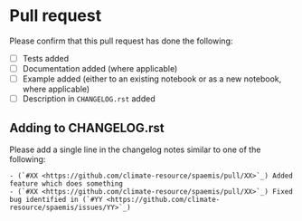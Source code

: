 # Pull request

Please confirm that this pull request has done the following:

- [ ] Tests added
- [ ] Documentation added (where applicable)
- [ ] Example added (either to an existing notebook or as a new notebook, where applicable)
- [ ] Description in ``CHANGELOG.rst`` added

## Adding to CHANGELOG.rst

Please add a single line in the changelog notes similar to one of the following:

```
- (`#XX <https://github.com/climate-resource/spaemis/pull/XX>`_) Added feature which does something
- (`#XX <https://github.com/climate-resource/spaemis/pull/XX>`_) Fixed bug identified in (`#YY <https://github.com/climate-resource/spaemis/issues/YY>`_)
```
